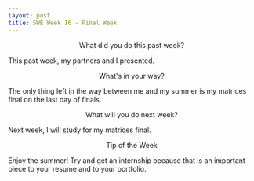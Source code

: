 ```yaml
---
layout: post
title: SWE Week 16 - Final Week
---
```


<p align="center"> What did you do this past week? </p>
This past week, my partners and I presented. 

<p align="center"> What's in your way? </p>
The only thing left in the way between me and my summer is my matrices final on the last day of finals.

<p align="center"> What will you do next week? </p>
Next week, I will study for my matrices final.

<p align="center"> Tip of the Week </p>
Enjoy the summer! Try and get an internship because that is an important piece to your resume and to your portfolio.
